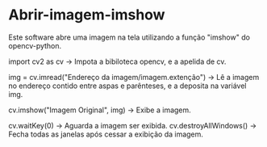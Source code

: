 # Abrir-imagem-imshow
Este software abre uma imagem na tela utilizando a função "imshow"
do opencv-python.

import cv2 as cv -> Impota a bibiloteca opencv, e a apelida de cv.

img = cv.imread("Endereço da imagem/imagem.extenção") -> Lê a imagem no endereço contido entre aspas e parênteses, e a deposita na variável img.

cv.imshow("Imagem Original", img) -> Exibe a imagem.

cv.waitKey(0) -> Aguarda a imagem ser exibida.
cv.destroyAllWindows() -> Fecha todas as janelas após cessar a exibição da imagem.